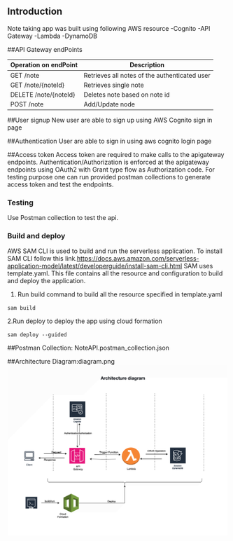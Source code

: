 ## Introduction
Note taking app was built using following AWS resource
-Cognito
-API Gateway
-Lambda
-DynamoDB


##API Gateway endPoints

| Operation on endPoint | Description                                   |
|-----------------------|-----------------------------------------------|
| GET    /note          | Retrieves all notes of the authenticated user |
| GET    /note/{noteId} | Retrieves single note                         |
| DELETE /note/{noteId} | Deletes note based on note id                 |
| POST   /note          | Add/Update node                               |


##User signup
New user are able to sign up using AWS Cognito sign in page

##Authentication
User are able to sign in using aws cognito login page


##Access token
Access token are required to make calls to the apigateway endpoints.
Authentication/Authorization is enforced at the apigateway endpoints using OAuth2 with Grant type flow as Authorization code. For testing purpose 
one can run provided postman collections to  generate access token and test the endpoints. 


### Testing
Use Postman collection to test the api.

### Build and deploy
AWS SAM CLI is used to build and run the serverless application. To install SAM CLI follow this link.https://docs.aws.amazon.com/serverless-application-model/latest/developerguide/install-sam-cli.html
SAM uses template.yaml. This file contains all the resource and configuration to build and deploy the application.

1. Run build command to build all the resource specified in template.yaml
```shell
sam build
```
2.Run deploy to deploy the app using  cloud formation
```shell
sam deploy --guided
```




##Postman Collection: NoteAPI.postman_collection.json


##Architecture Diagram:diagram.png
![app](diagram.png)









